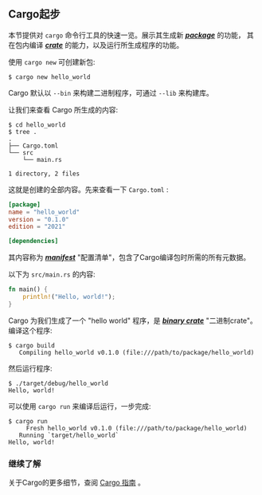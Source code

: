 ## Cargo起步

本节提供对 `cargo` 命令行工具的快速一览。展示其生成新 [***package***][def-package] 的功能，
其在包内编译 [***crate***][def-crate] 的能力，以及运行所生成程序的功能。

使用 `cargo new` 可创建新包:

```console
$ cargo new hello_world
```

Cargo 默认以 `--bin` 来构建二进制程序，可通过 `--lib` 来构建库。

让我们来查看 Cargo 所生成的内容:

```console
$ cd hello_world
$ tree .
.
├── Cargo.toml
└── src
    └── main.rs

1 directory, 2 files
```

这就是创建的全部内容。先来查看一下 `Cargo.toml` :

```toml
[package]
name = "hello_world"
version = "0.1.0"
edition = "2021"

[dependencies]
```

其内容称为 [***manifest***][def-manifest] "配置清单"，包含了Cargo编译包时所需的所有元数据。

以下为 `src/main.rs` 的内容:

```rust
fn main() {
    println!("Hello, world!");
}
```

Cargo 为我们生成了一个 "hello world" 程序，是 [***binary crate***][def-crate] "二进制crate"。
编译这个程序:

```console
$ cargo build
   Compiling hello_world v0.1.0 (file:///path/to/package/hello_world)
```

然后运行程序:

```console
$ ./target/debug/hello_world
Hello, world!
```

可以使用 `cargo run` 来编译后运行，一步完成:

```console
$ cargo run
     Fresh hello_world v0.1.0 (file:///path/to/package/hello_world)
   Running `target/hello_world`
Hello, world!
```

### 继续了解

关于Cargo的更多细节，查阅 [Cargo 指南](../guide/index.md) 。

[def-crate]:     ../appendix/glossary.md#crate     '"crate" (glossary entry)'
[def-manifest]:  ../appendix/glossary.md#manifest  '"manifest" (glossary entry)'
[def-package]:   ../appendix/glossary.md#package   '"package" (glossary entry)'
